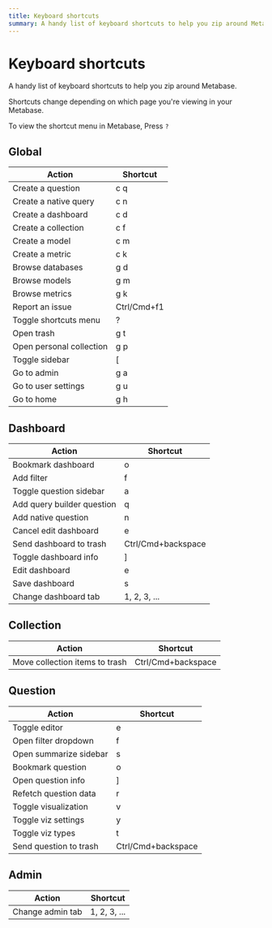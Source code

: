```yaml
---
title: Keyboard shortcuts
summary: A handy list of keyboard shortcuts to help you zip around Metabase.
---
```


# Keyboard shortcuts

A handy list of keyboard shortcuts to help you zip around Metabase.

Shortcuts change depending on which page you're viewing in your Metabase.

To view the shortcut menu in Metabase, Press `?`

## Global

| Action                   | Shortcut    |
| ------------------------ | ----------- |
| Create a question        | c q         |
| Create a native query    | c n         |
| Create a dashboard       | c d         |
| Create a collection      | c f         |
| Create a model           | c m         |
| Create a metric          | c k         |
| Browse databases         | g d         |
| Browse models            | g m         |
| Browse metrics           | g k         |
| Report an issue          | Ctrl/Cmd+f1 |
| Toggle shortcuts menu    | ?           |
| Open trash               | g t         |
| Open personal collection | g p         |
| Toggle sidebar           | [           |
| Go to admin              | g a         |
| Go to user settings      | g u         |
| Go to home               | g h         |

## Dashboard

| Action                     | Shortcut           |
| -------------------------- | ------------------ |
| Bookmark dashboard         | o                  |
| Add filter                 | f                  |
| Toggle question sidebar    | a                  |
| Add query builder question | q                  |
| Add native question        | n                  |
| Cancel edit dashboard      | e                  |
| Send dashboard to trash    | Ctrl/Cmd+backspace |
| Toggle dashboard info      | ]                  |
| Edit dashboard             | e                  |
| Save dashboard             | s                  |
| Change dashboard tab       | 1, 2, 3, ...       |

## Collection

| Action                         | Shortcut           |
| ------------------------------ | ------------------ |
| Move collection items to trash | Ctrl/Cmd+backspace |

## Question

| Action                 | Shortcut           |
| ---------------------- | ------------------ |
| Toggle editor          | e                  |
| Open filter dropdown   | f                  |
| Open summarize sidebar | s                  |
| Bookmark question      | o                  |
| Open question info     | ]                  |
| Refetch question data  | r                  |
| Toggle visualization   | v                  |
| Toggle viz settings    | y                  |
| Toggle viz types       | t                  |
| Send question to trash | Ctrl/Cmd+backspace |

## Admin

| Action           | Shortcut     |
| ---------------- | ------------ |
| Change admin tab | 1, 2, 3, ... |

